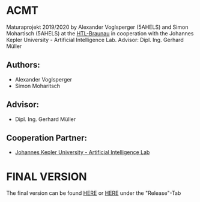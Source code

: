 # ACMT
Maturaprojekt 2019/2020 by Alexander Voglsperger (5AHELS) and Simon Mohartisch (5AHELS) at the [HTL-Braunau](https://www.htl-braunau.at/) in cooperation with the Johannes Kepler University - Artificial Intelligence Lab. Advisor: Dipl. Ing. Gerhard Müller

## Authors:
* Alexander Voglsperger
* Simon Moharitsch

## Advisor:
* Dipl. Ing. Gerhard Müller

## Cooperation Partner:
* [Johannes Kepler University - Artificial Intelligence Lab](https://www.jku.at/en/linz-institute-of-technology/research/research-labs/artificial-intelligence-laboratory/)

# FINAL VERSION
The final version can be found [HERE](https://github.com/MrMinemeet/ACMT/blob/master/Autonomous_Car_Mapping_and_Tracking.pdf) or [HERE](https://github.com/MrMinemeet/ACMT/releases) under the "Release"-Tab